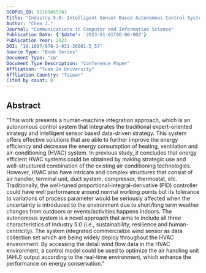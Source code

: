 ```yaml
---
SCOPUS_ID: 85169455743
Title: "Industry 5.0: Intelligent Sensor Based Autonomous Control System for HVAC Systems in Chemical Fiber Factory"
Author: "Chen J."
Journal: "Communications in Computer and Information Science"
Publication Date: {'$date': '2023-01-01T00:00:00Z'}
Publication Year: 2023
DOI: "10.1007/978-3-031-36001-5_57"
Source Type: "Book Series"
Document Type: "cp"
Document Type Description: "Conference Paper"
Affliation: "Yuan Ze University"
Affliation Country: "Taiwan"
Cited by count: 0
---
```


## Abstract
"This work presents a human-machine integration approach, which is an autonomous control system that integrates the traditional expert-oriented strategy and intelligent sensor based data-driven strategy. This system offers effective solutions that are able to further improve the energy efficiency and decrease the energy consumption of heating, ventilation and air-conditioning (HVAC) system. In previous study, it concludes that energy efficient HVAC systems could be obtained by making strategic use and well-structured combination of the existing air conditioning technologies. However, HVAC also have intricate and complex structures that consist of air handler, terminal unit, duct system, compressor, thermostat, etc. Traditionally, the well-tuned proportional-integral-derivative (PID) controller could have well performance around normal working points but its tolerance to variations of process parameter would be seriously affected when the uncertainty is introduced to the environment due to short/long term weather changes from outdoors or events/activities happens indoors. The autonomous system is a novel approach that aims to include all three characteristics of Industry 5.0 (i.e., sustainability, resilience and human-centricity). The system integrated commercialize wind sensor as data collection set which are being widely deploy throughout the HVAC environment. By accessing the detail wind flow data in the HVAC environment, a control model could be used to optimize the air handling unit (AHU) output according to the real-time environment, which enhance the performance on energy conservation."
